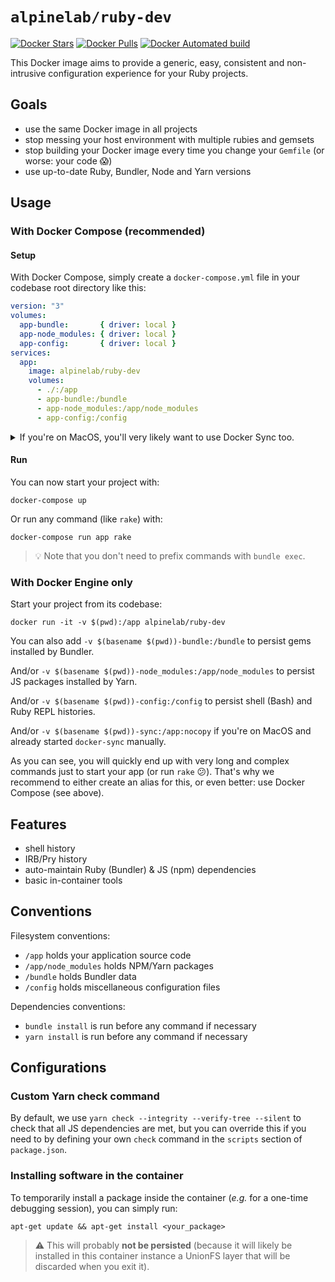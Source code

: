 # `alpinelab/ruby-dev`

[![Docker Stars](https://img.shields.io/docker/stars/alpinelab/ruby-dev.svg?style=flat-square)](https://hub.docker.com/r/alpinelab/ruby-dev/)
[![Docker Pulls](https://img.shields.io/docker/pulls/alpinelab/ruby-dev.svg?style=flat-square)](https://hub.docker.com/r/alpinelab/ruby-dev/)
[![Docker Automated build](https://img.shields.io/docker/automated/alpinelab/ruby-dev.svg?style=flat-square)](https://hub.docker.com/r/alpinelab/ruby-dev/)

This Docker image aims to provide a generic, easy, consistent and non-intrusive configuration experience for your Ruby projects.

## Goals

* use the same Docker image in all projects
* stop messing your host environment with multiple rubies and gemsets
* stop building your Docker image every time you change your `Gemfile` (or worse: your code :scream:)
* use up-to-date Ruby, Bundler, Node and Yarn versions

## Usage

### With Docker Compose (recommended)

#### Setup

With Docker Compose, simply create a `docker-compose.yml` file in your codebase root directory like this:

```yaml
version: "3"
volumes:
  app-bundle:       { driver: local }
  app-node_modules: { driver: local }
  app-config:       { driver: local }
services:
  app:
    image: alpinelab/ruby-dev
    volumes:
      - ./:/app
      - app-bundle:/bundle
      - app-node_modules:/app/node_modules
      - app-config:/config
```

<details>

  <summary>If you're on MacOS, you'll very likely want to use Docker Sync too.</summary>

  0. install it with `gem install docker-sync`

  1. add a `docker-sync.yml` file:

      ```yaml
      version: "2"
      syncs:
        app-sync:
          src: ./
          sync_excludes: [log, tmp, .git, .bundle, .idea, node_modules]
      ```

  2. add the sync container as external container in `docker-compose.yml`:

      ```yaml
      volumes:
        app-sync: { external: true }
      ```

  3. use it in `docker-compose.yml` by replacing `- ./:/app` by `- app-sync:/app:nocopy` in the `app` service

  4. start the sync with `docker-sync start`

</details>

#### Run

You can now start your project with:

```shell
docker-compose up
```

Or run any command (like `rake`) with:

```shell
docker-compose run app rake
```

> 💡 Note that you don't need to prefix commands with `bundle exec`.

### With Docker Engine only

Start your project from its codebase:
```
docker run -it -v $(pwd):/app alpinelab/ruby-dev
```

You can also add `-v $(basename $(pwd))-bundle:/bundle` to persist gems installed by Bundler.

And/or `-v $(basename $(pwd))-node_modules:/app/node_modules` to persist JS packages installed by Yarn.

And/or `-v $(basename $(pwd))-config:/config` to persist shell (Bash) and Ruby REPL histories.

And/or `-v $(basename $(pwd))-sync:/app:nocopy` if you're on MacOS and already started `docker-sync` manually.

As you can see, you will quickly end up with very long and complex commands just to start your app (or run `rake` 😕). That's why we recommend to either create an alias for this, or even better: use Docker Compose (see above).

## Features

* shell history
* IRB/Pry history
* auto-maintain Ruby (Bundler) & JS (npm) dependencies
* basic in-container tools

## Conventions

Filesystem conventions:
* `/app` holds your application source code
* `/app/node_modules` holds NPM/Yarn packages
* `/bundle` holds Bundler data
* `/config` holds miscellaneous configuration files

Dependencies conventions:
* `bundle install` is run before any command if necessary
* `yarn install` is run before any command if necessary

## Configurations

### Custom Yarn check command

By default, we use `yarn check --integrity --verify-tree --silent` to check that all JS dependencies are met, but you can override this if you need to by defining your own `check` command in the `scripts` section of `package.json`.

### Installing software in the container

To temporarily install a package inside the container (_e.g._ for a one-time debugging session), you can simply run:

```shell
apt-get update && apt-get install <your_package>
```

> ⚠️ This will probably **not be persisted** (because it will likely be installed in this container instance a UnionFS layer that will be discarded when you exit it).
